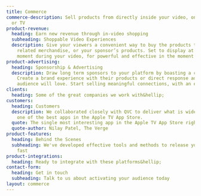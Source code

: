 ```yaml
---
title: Commerce
commerce-description: Sell products from directly inside your video, on any device
  or TV
product-revenue:
  heading: Earn new revenue through in-video shopping
  subheading: Shoppable Video Experiences
  description: Give your viewers a convenient way to buy the products they're watching,
    related merchandise, or your sponsor’s products. Set to display at the most opportune
    moment during your video, for powerful and effective in the moment shopping.
product-advertising:
  heading: Sponsorship & Advertising
  description: Draw long term sponsors to your platform by boasting a captivated audience.
    Create a brand experience with their products or direct response ads that your
    audience will love. Start selling meaningful connections, with an engaged audience.
clients:
  heading: Some of the great companies we work with&hellip;
customers:
  heading: Customers
  description: We collaborated closely with QVC to deliver what is widely lauded as
    one of the best apps in the Apple TV App Store.
  quote: The single most interesting app in the Apple TV App Store right now
  quote-author: Nilay Patel, The Verge
product-features:
  heading: Behind the Scenes
  subheading: We've developed effective tools and methods to release your products,
    fast
product-integrations:
  heading: Ready to integrate with these platforms&hellip;
contact-form:
  heading: Get in touch
  subheading: Talk to us about activating your audience today
layout: commerce
---
```


